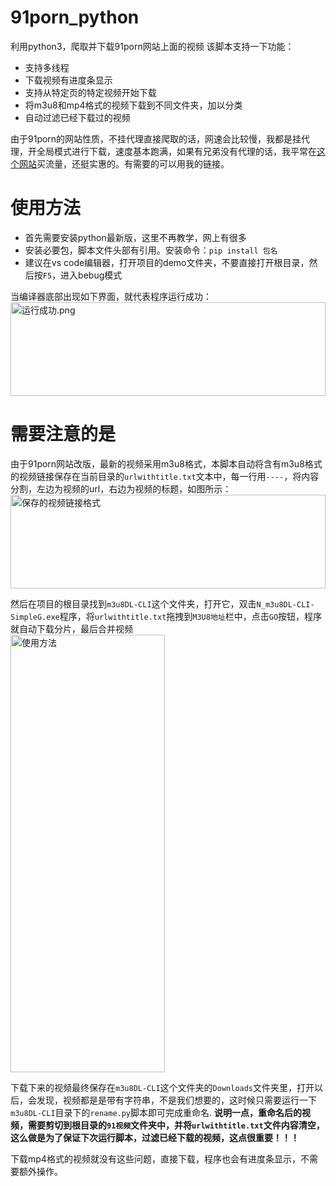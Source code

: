 # 91porn_python
利用python3，爬取并下载91porn网站上面的视频
该脚本支持一下功能：
* 支持多线程
* 下载视频有进度条显示
* 支持从特定页的特定视频开始下载
* 将m3u8和mp4格式的视频下载到不同文件夹，加以分类
* 自动过滤已经下载过的视频

由于91porn的网站性质，不挂代理直接爬取的话，网速会比较慢，我都是挂代理，开全局模式进行下载，速度基本跑满，如果有兄弟没有代理的话，我平常在[这个网站](https://paofu.cloud/auth/register?code=Wdie)买流量，还挺实惠的。有需要的可以用我的链接。

# 使用方法
* 首先需要安装python最新版，这里不再教学，网上有很多
* 安装必要包，脚本文件头部有引用。安装命令：`pip install 包名`
* 建议在vs code编辑器，打开项目的demo文件夹，不要直接打开根目录，然后按`F5`，进入bebug模式

当编译器底部出现如下界面，就代表程序运行成功：  
<img src="https://s3.ax1x.com/2021/01/17/sr5exJ.png" alt="运行成功.png" width="100%" height="150" border="0" />

# 需要注意的是
由于91porn网站改版，最新的视频采用m3u8格式，本脚本自动将含有m3u8格式的视频链接保存在当前目录的`urlwithtitle.txt`文本中，每一行用`----`，将内容分割，左边为视频的url，右边为视频的标题，如图所示：  
<img src="https://s3.ax1x.com/2021/01/17/sr5JRe.png" alt="保存的视频链接格式" width="100%" height="150" border="0" />

然后在项目的根目录找到`m3u8DL-CLI`这个文件夹，打开它，双击`N_m3u8DL-CLI-SimpleG.exe`程序，将`urlwithtitle.txt`拖拽到`M3U8地址`栏中，点击`GO`按钮，程序就自动下载分片，最后合并视频  
<img src="https://s3.ax1x.com/2021/01/17/sr5ri8.png" alt="使用方法" width="70%" height="700" border="0" />

下载下来的视频最终保存在`m3u8DL-CLI`这个文件夹的`Downloads`文件夹里，打开以后，会发现，视频都是是带有字符串，不是我们想要的，这时候只需要运行一下`m3u8DL-CLI`目录下的`rename.py`脚本即可完成重命名. **说明一点，重命名后的视频，需要剪切到根目录的`91视频`文件夹中，并将`urlwithtitle.txt`文件内容清空，这么做是为了保证下次运行脚本，过滤已经下载的视频，这点很重要！！！**

下载mp4格式的视频就没有这些问题，直接下载，程序也会有进度条显示，不需要额外操作。
